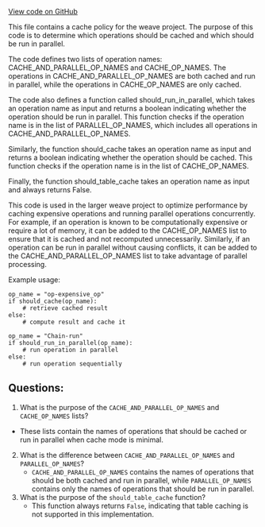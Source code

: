 [View code on GitHub](https://github.com/wandb/weave/weave/op_policy.py)

This file contains a cache policy for the weave project. The purpose of this code is to determine which operations should be cached and which should be run in parallel. 

The code defines two lists of operation names: CACHE_AND_PARALLEL_OP_NAMES and CACHE_OP_NAMES. The operations in CACHE_AND_PARALLEL_OP_NAMES are both cached and run in parallel, while the operations in CACHE_OP_NAMES are only cached. 

The code also defines a function called should_run_in_parallel, which takes an operation name as input and returns a boolean indicating whether the operation should be run in parallel. This function checks if the operation name is in the list of PARALLEL_OP_NAMES, which includes all operations in CACHE_AND_PARALLEL_OP_NAMES. 

Similarly, the function should_cache takes an operation name as input and returns a boolean indicating whether the operation should be cached. This function checks if the operation name is in the list of CACHE_OP_NAMES. 

Finally, the function should_table_cache takes an operation name as input and always returns False. 

This code is used in the larger weave project to optimize performance by caching expensive operations and running parallel operations concurrently. For example, if an operation is known to be computationally expensive or require a lot of memory, it can be added to the CACHE_OP_NAMES list to ensure that it is cached and not recomputed unnecessarily. Similarly, if an operation can be run in parallel without causing conflicts, it can be added to the CACHE_AND_PARALLEL_OP_NAMES list to take advantage of parallel processing. 

Example usage:

```
op_name = "op-expensive_op"
if should_cache(op_name):
    # retrieve cached result
else:
    # compute result and cache it
```

```
op_name = "Chain-run"
if should_run_in_parallel(op_name):
    # run operation in parallel
else:
    # run operation sequentially
```
## Questions: 
 1. What is the purpose of the `CACHE_AND_PARALLEL_OP_NAMES` and `CACHE_OP_NAMES` lists?
   - These lists contain the names of operations that should be cached or run in parallel when cache mode is minimal.
2. What is the difference between `CACHE_AND_PARALLEL_OP_NAMES` and `PARALLEL_OP_NAMES`?
   - `CACHE_AND_PARALLEL_OP_NAMES` contains the names of operations that should be both cached and run in parallel, while `PARALLEL_OP_NAMES` contains only the names of operations that should be run in parallel.
3. What is the purpose of the `should_table_cache` function?
   - This function always returns `False`, indicating that table caching is not supported in this implementation.